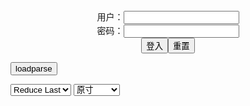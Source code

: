 <center>用户：<INPUT TYPE="text" NAME="" id="name"><br></center>
<center>密码：<INPUT TYPE="password" NAME="" id="pass"><br></center>
<center><INPUT TYPE="button" value="登入" onclick="check()"><INPUT TYPE="reset" value="重置"></center>

<div style="display: none" id="mdm" name="dmd">
  <button onclick="location.reload()">Cover 0</button>
</div>

<button style="display: none" name="dmd" onclick="toggleb()">toggle</button>
<button onclick="loadparse()">loadparse</button>

<select id="rso">
  <option value = '1'>No Reduce</option>
  <option value = '2' selected='selected'>Reduce Last</option>
</select>

<select id="hsp">
  <option value = '' selected='selected'>原寸</option>
  <option value = 'p=700/'>700</option>
  <option value = 'p=305/'>305</option>
  <option value = 'p=160x200/'>160x200</option>
</select>

<br>
<div style="display: none" id="mdc" name="dmd">
</div>

<pre style="display: none" id = "raw">
<!-- 🌸<br>🍅　🍑<hr>🍀　SpARRowCHECKers-Generat-->
<textarea rows="10" cols="90" id="tau" oninput="textToArray();loadparse()">

https://static5.hentai-cosplays.com/upload/20210731/234/238759/p=700/25.jpg
https://static6.hentai-cosplays.com/upload/20211231/268/273724/p=700/15.jpg
https://static2.hentai-cosplays.com/upload/20180610/82/83654/p=700/268.jpg
https://static5.hentai-cosplays.com/upload/20210705/228/233343/p=700/44.jpg
https://static5.hentai-cosplays.com/upload/20210705/228/233338/p=700/36.jpg
https://static6.hentai-cosplays.com/upload/20211224/264/269414/p=700/150.jpg
https://static6.hentai-cosplays.com/upload/20211222/262/267857/p=700/12.jpg
https://static6.hentai-cosplays.com/upload/20211226/265/270972/p=700/42.jpg
https://static4.hentai-cosplays.com/upload/20210228/209/213613/p=700/93.jpg
https://static6.hentai-cosplays.com/upload/20211223/262/268243/p=700/81.jpg
https://static10.porn-images-xxx.com/upload/20211217/981/1004465/p=700/68.jpg
https://static10.porn-images-xxx.com/upload/20211223/992/1014787/p=700/21.jpg
https://static5.hentai-cosplays.com/upload/20210924/239/244609/p=700/36.jpg
https://static4.hentai-cosplays.com/upload/20210601/226/231040/p=700/257.jpg
https://static2.hentai-cosplays.com/upload/20200916/176/179201/p=700/19.jpg
https://static2.hentai-cosplays.com/upload/20201117/185/189319/p=700/23.jpg
https://static5.hentai-cosplays.com/upload/20210707/229/233519/p=700/45.jpg
https://static2.hentai-cosplays.com/upload/20200216/149/151680/p=700/200.jpg
https://static.hentai-cosplays.com/upload/20130428/2/1451/p=700/217.jpg
https://static5.hentai-cosplays.com/upload/20211209/250/255568/p=700/36.jpg
https://static.hentai-cosplays.com/upload/20130501/2/1426/p=700/12.jpg
https://static.hentai-cosplays.com/upload/20110925/3/2736/p=700/200.jpg
https://static10.porn-images-xxx.com/upload/20211210/976/999181/p=700/56.jpg
https://static2.hentai-cosplays.com/upload/20201107/185/188791/p=700/35.jpg
https://static5.hentai-cosplays.com/upload/20210921/239/244462/p=700/64.jpg
https://static5.hentai-cosplays.com/upload/20211004/241/246221/p=700/9.jpg
https://static6.hentai-cosplays.com/upload/20211215/256/261931/p=700/13.jpg
https://static6.hentai-cosplays.com/upload/20211214/256/261121/p=700/17.jpg
https://static2.hentai-cosplays.com/upload/20200408/163/166101/p=700/28.jpg
https://static2.hentai-cosplays.com/upload/20180528/81/82063/p=700/56.jpg
https://static4.porn-images-xxx.com/upload/20200316/791/809463/p=700/32.jpg
https://static5.hentai-cosplays.com/upload/20210927/240/244880/p=700/50.jpg
https://static3.hentai-cosplays.com/upload/20210114/206/210866/p=700/12.jpg
https://static4.hentai-cosplays.com/upload/20210621/227/232285/p=700/137.jpg
https://static7.porn-images-xxx.com/upload/20200617/826/845342/p=700/80.jpg
https://static6.hentai-cosplays.com/upload/20211231/268/273781/p=700/17.jpg

</textarea><br><!-- 🍀<br>🍑　🍅<hr>🌸 -->

<textarea rows="30" cols="100" id="tar" oninput="loadparse()">

<font size="2"><b>
【沖田凜花 Rinka】FateGradn Order - マシュ YD Dancer ver. [15P] - エロコスプレ</b></font><br>
https://ja.hentai-cosplays.com/image/okita-reika-rinka-fategradn-order-mash-yd-dancer-ver-15p/

https://static6.hentai-cosplays.com/upload/20211231/268/273724/p=700/15.jpg

<font size="1" style="color:#DCDCDC"><b>2021/12/31 下午5:31:46</b></font><br>

<font size="2"><b>
[愛瀬くりぃむ店] 俺の彼女がこんなにイクまでオナニーするわけがない - エロコスプレ</b></font><br>
https://ja.hentai-cosplays.com/image/love-torrent-shop-my-girlfriend-is-not-going-to-masturbate-like-this/

https://static2.hentai-cosplays.com/upload/20180610/82/83654/p=700/268.jpg

<font size="1" style="color:#DCDCDC"><b>2021/12/31 下午5:36:43</b></font><br>

<font size="2"><b>
Pattie Cosplay Bulma Microbikini - エロコスプレ</b></font><br>
https://ja.hentai-cosplays.com/image/pattie-cosplay-bulma-microbikini/

https://static5.hentai-cosplays.com/upload/20210705/228/233343/p=700/44.jpg

<font size="1" style="color:#DCDCDC"><b>2021/12/30 下午9:06:21</b></font><br>

<font size="2"><b>
Pattie Cosplay Reverse BunnyGirl - エロコスプレ</b></font><br>
https://ja.hentai-cosplays.com/image/pattie-cosplay-reverse-bunnygirl/

https://static5.hentai-cosplays.com/upload/20210706/228/233384/p=700/35.jpg
https://static5.hentai-cosplays.com/upload/20210706/228/233384/p=700/36.jpg
https://static5.hentai-cosplays.com/upload/20210706/228/233384/p=700/37.jpg

<font size="1" style="color:#DCDCDC"><b>2021/12/30 下午9:07:41</b></font><br>

<font size="2"><b>
Pattie Cosplay Nagatoro Swimsuit - エロコスプレ</b></font><br>
https://ja.hentai-cosplays.com/image/pattie-cosplay-nagatoro-swimsuit/

https://static5.hentai-cosplays.com/upload/20210705/228/233338/p=700/36.jpg

<font size="1" style="color:#DCDCDC"><b>2021/12/30 下午9:12:00</b></font><br>

<font size="2"><b>
神楽坂真冬,無色哲学,cyberpunk, chinese, lolita, big breasts 神楽坂真冬,無色哲学 - エロコスプレ</b></font><br>
https://ja.hentai-cosplays.com/image/cyberpunk-chinese-lolita-big-breasts-/

https://static6.hentai-cosplays.com/upload/20211224/264/269414/p=700/150.jpg

<font size="1" style="color:#DCDCDC"><b>2021/12/30 下午9:05:10</b></font><br>

<font size="2"><b>
Ain Nguyen Asuna & Nagatoro - エロコスプレ</b></font><br>
https://ja.hentai-cosplays.com/image/ain-nguyen-asuna--nagatoro/

https://static6.hentai-cosplays.com/upload/20211222/262/267857/p=700/12.jpg

<font size="1" style="color:#DCDCDC"><b>2021/12/30 下午8:55:49</b></font><br>

<font size="2"><b>
[PingPing] Mashu - エロコスプレ</b></font><br>
https://ja.hentai-cosplays.com/image/pingping-mashu/

https://static6.hentai-cosplays.com/upload/20211226/265/270972/p=700/42.jpg

<font size="1" style="color:#DCDCDC"><b>2021/12/30 下午8:57:43</b></font><br>

<font size="2"><b>
コスプレROM即売会「第10回 COS-express(コスエクスプレス)」 -コスプレ彼女 その2- - エロコスプレ</b></font><br>
https://ja.hentai-cosplays.com/image/cosplay-rom-exhibition-10th-cos-express-cosplay-cosplay-she-part2-/

https://static3.porn-images-xxx.com/upload/20171013/482/492813/p=700/1.jpg
https://static3.porn-images-xxx.com/upload/20171013/482/492813/p=700/8.jpg
https://static3.porn-images-xxx.com/upload/20171013/482/492813/p=700/9.jpg
https://static3.porn-images-xxx.com/upload/20171013/482/492813/p=700/11.jpg
https://static3.porn-images-xxx.com/upload/20171013/482/492813/p=700/13.jpg

<font size="1" style="color:#DCDCDC"><b>2021/12/30 下午3:04:15</b></font><br>

<font size="2"><b>
Anachuu - Jeanne Alter - エロコスプレ</b></font><br>
https://ja.hentai-cosplays.com/image/anachuu-jeanne-alter/

https://static4.hentai-cosplays.com/upload/20210228/209/213613/p=700/93.jpg

<font size="1" style="color:#DCDCDC"><b>2021/12/30 下午2:23:01</b></font><br>

<font size="2"><b>
[Cosplayer] Sameki - エロコスプレ</b></font><br>
https://ja.hentai-cosplays.com/image/cosplayer-sameki-9/

https://static6.hentai-cosplays.com/upload/20211223/262/268243/p=700/81.jpg

<font size="1" style="color:#DCDCDC"><b>2021/12/30 下午2:16:51</b></font><br>

<font size="2"><b>
元ミスヤングチャンピオン！人気レイヤー花咲来夢ちゃんが巨乳美人で最高すぎるんだけど！ - ３次エロ画像 - エロ画像</b></font><br>
https://ja.porn-images-xxx.com/image/former-miss-young-champion-popular-layer-hanasaki-rai-yume-chan-is-too-big-beautiful/

https://static10.porn-images-xxx.com/upload/20211229/1001/1024378/p=700/1.jpg
https://static10.porn-images-xxx.com/upload/20211229/1001/1024378/p=700/2.jpg
https://static10.porn-images-xxx.com/upload/20211229/1001/1024378/p=700/3.jpg
https://static10.porn-images-xxx.com/upload/20211229/1001/1024378/p=700/5.jpg
https://static10.porn-images-xxx.com/upload/20211229/1001/1024378/p=700/6.jpg

<font size="1" style="color:#DCDCDC"><b>2021/12/30 下午2:03:33</b></font><br>

<font size="2"><b>
過激に脱いじゃうコスプレイヤーの抜けるオナニー向け画像 Vol.68 - ３次エロ画像 - エロ画像</b></font><br>
https://ja.porn-images-xxx.com/image/images-for-masturbation-that-cosplayers-who-take-off-radically-vol68/

https://static10.porn-images-xxx.com/upload/20211217/981/1004465/p=700/68.jpg

<font size="1" style="color:#DCDCDC"><b>2021/12/30 下午1:59:52</b></font><br>

<font size="2"><b>
2B NieR: Automata by Lady.melamori - エロコスプレ</b></font><br>
https://ja.hentai-cosplays.com/image/2b-nier-automata-by-ladymelamori/

https://static5.hentai-cosplays.com/upload/20211208/248/253027/p=700/1.jpg
https://static5.hentai-cosplays.com/upload/20211208/248/253027/p=700/2.jpg

<font size="1" style="color:#DCDCDC"><b>2021/12/30 下午1:58:27</b></font><br>

<font size="2"><b>
ドスケベマシュのコスプレしてるエロ画像 part4 - ３次エロ画像 - エロ画像</b></font><br>
https://ja.porn-images-xxx.com/image/erotic-image-that-is-cosplaying-dosukebemash-part4/

https://static10.porn-images-xxx.com/upload/20211222/989/1012372/1.jpg
https://static10.porn-images-xxx.com/upload/20211222/989/1012372/2.jpg
https://static10.porn-images-xxx.com/upload/20211222/989/1012372/10.jpg
https://static10.porn-images-xxx.com/upload/20211222/989/1012372/11.jpg
https://static10.porn-images-xxx.com/upload/20211222/989/1012372/13.jpg
https://static10.porn-images-xxx.com/upload/20211222/989/1012372/14.jpg
https://static10.porn-images-xxx.com/upload/20211222/989/1012372/26.jpg

<font size="1" style="color:#DCDCDC"><b>2021/12/30 上午10:30:05</b></font><br>

<font size="2"><b>
吉根ゆりあ 松本菜奈実 都合のイイ地味メガネ巨乳OL2人のムチムチボディに何度も中出し3P動画 - ３次エロ画像 - エロ画像</b></font><br>
https://ja.porn-images-xxx.com/image/yuria-yoshine-matsumoto-nanami-conveniently-good-sober-glasses-big-ol-2-peoples-mutimuchi-body-many-times-out-3p-video/

https://static9.porn-images-xxx.com/upload/20210907/928/949675/p=700/1.jpg
https://static9.porn-images-xxx.com/upload/20210907/928/949675/p=700/2.jpg
https://static9.porn-images-xxx.com/upload/20210907/928/949675/p=700/4.jpg
https://static9.porn-images-xxx.com/upload/20210907/928/949675/p=700/5.jpg
https://static9.porn-images-xxx.com/upload/20210907/928/949675/p=700/6.jpg
https://static9.porn-images-xxx.com/upload/20210907/928/949675/p=700/13.jpg
https://static9.porn-images-xxx.com/upload/20210907/928/949675/p=700/14.jpg
https://static9.porn-images-xxx.com/upload/20210907/928/949675/p=700/15.jpg
https://static9.porn-images-xxx.com/upload/20210907/928/949675/p=700/18.jpg
https://static9.porn-images-xxx.com/upload/20210907/928/949675/p=700/25.jpg
https://static9.porn-images-xxx.com/upload/20210907/928/949675/p=700/26.jpg
https://static9.porn-images-xxx.com/upload/20210907/928/949675/p=700/27.jpg
https://static9.porn-images-xxx.com/upload/20210907/928/949675/p=700/32.jpg
https://static9.porn-images-xxx.com/upload/20210907/928/949675/33.jpg
https://static9.porn-images-xxx.com/upload/20210907/928/949675/p=700/38.jpg
https://static9.porn-images-xxx.com/upload/20210907/928/949675/42.jpg
https://static9.porn-images-xxx.com/upload/20210907/928/949675/43.jpg
https://static9.porn-images-xxx.com/upload/20210907/928/949675/p=700/47.jpg
https://static9.porn-images-xxx.com/upload/20210907/928/949675/p=700/48.png

<font size="1" style="color:#DCDCDC"><b>2021/12/30 上午10:19:57</b></font><br>

<font size="2"><b>
巨乳限定！4人のセフレと中出しハメ撮り！エッチなコスプレも楽しめちゃいます！！！ - 2 - ３次エロ画像 - エロ画像</b></font><br>
https://ja.porn-images-xxx.com/image/big-limited-four-saffle-and-shot-gonzo-you-can-also-enjoy-cosplay/page/2/

https://static10.porn-images-xxx.com/upload/20211223/992/1014787/p=700/21.jpg

<font size="1" style="color:#DCDCDC"><b>2021/12/30 上午10:34:32</b></font><br>

<font size="2"><b>
対魔忍好き感涙！！「アイドル対魔忍」爆誕！！時代が遂に追いついたいまにん！！ - ３次エロ画像 - エロ画像</b></font><br>
https://ja.porn-images-xxx.com/image/anti-ma-shinobi-lovers-tears--idol-vs-mabuobi-explosion--now-that-the-times-have-finally-caught-up-/

https://static10.porn-images-xxx.com/upload/20211227/997/1020169/p=700/1.jpg
https://static10.porn-images-xxx.com/upload/20211227/997/1020169/3.jpg

<font size="1" style="color:#DCDCDC"><b>2021/12/30 上午10:17:13</b></font><br>

<font size="2"><b>
Meryl Sama - Mona Bikini - エロコスプレ</b></font><br>
https://ja.hentai-cosplays.com/image/meryl-sama-mona-bikini/

<font size="1" style="color:#DCDCDC"><b>2021/12/21 下午2:23:37</b></font><br>

<font size="2"><b>
Mery Valmonti (2021-05-30) - エロコスプレ</b></font><br>
https://ja.hentai-cosplays.com/image/mery-valmonti-2021-05-30/

<font size="1" style="color:#DCDCDC"><b>2021/12/21 下午2:36:46</b></font><br>

<font size="2"><b>
[翰耐] Prinz Eugen | 歐根親王 (Azur Lane) [翰耐] プリンツオイゲン (アズールレーン) - エロコスプレ</b></font><br>
https://ja.hentai-cosplays.com/image/-prinz-eugen---azur-lane---/

<font size="1" style="color:#DCDCDC"><b>2021/12/21 下午2:28:52</b></font><br>

<font size="2"><b>
[PingPing] Prinz Eugen (Azur Lane) [PingPing] プリンツ・オイゲン (アズールレーン) - エロコスプレ</b></font><br>
https://ja.hentai-cosplays.com/image/pingping-prinz-eugen-azur-lane-pingping--/

<font size="1" style="color:#DCDCDC"><b>2021/12/21 下午2:27:55</b></font><br>

<font size="2"><b>
KuukoW - Mona - エロコスプレ</b></font><br>
https://ja.hentai-cosplays.com/image/kuukow-mona/

https://static5.hentai-cosplays.com/upload/20210820/236/241587/12.jpg
https://static5.hentai-cosplays.com/upload/20210820/236/241587/26.jpg
https://static5.hentai-cosplays.com/upload/20210820/236/241587/27.jpg
https://static5.hentai-cosplays.com/upload/20210820/236/241587/34.jpg

<font size="1" style="color:#DCDCDC"><b>2021/12/21 下午2:34:32</b></font><br>

<font size="2"><b>
Chameleahn - Tatsumaki - エロコスプレ</b></font><br>
https://ja.hentai-cosplays.com/image/chameleahn-tatsumaki/

https://static5.hentai-cosplays.com/upload/20210731/234/238759/p=700/25.jpg

<font size="1" style="color:#DCDCDC"><b>2022/1/17 下午5:00:20</b></font><br>

<font size="2"><b>
Shokuzai Empty 饰罪enpty - エロコスプレ</b></font><br>
https://ja.hentai-cosplays.com/image/shokuzai-empty-enpty/

<font size="1" style="color:#DCDCDC"><b>2021/12/15 下午2:31:38</b></font><br>

<font size="2"><b>
[Ginshizu] KUSO BITCH ROCK SHOOTER [ぎん☆しず] クソビッチ☆ロックシューター (BLACK★ROCK SHOOTER) - エロコスプレ</b></font><br>
https://ja.hentai-cosplays.com/image/ginshizu-kuso-bitch-rock-shooter---blackrock-shooter-1/

<font size="1" style="color:#DCDCDC"><b>2021/12/15 下午2:54:32</b></font><br>

<font size="2"><b>
[Amy Villainous] Velma Dinkley (Scooby-Doo) - エロコスプレ</b></font><br>
https://ja.hentai-cosplays.com/image/amy-villainous-velma-dinkley-scooby-doo-1/

<font size="1" style="color:#DCDCDC"><b>2021/12/15 上午10:50:10</b></font><br>

<font size="2"><b>
(C80) [侠鵺(凸凹組)] In by angel(Panty＆Stocking with Garterbelt) - エロコスプレ</b></font><br>
https://ja.hentai-cosplays.com/image/c80--in-by-angelpantystocking-with-garterbelt-1/

<font size="1" style="color:#DCDCDC"><b>2021/12/15 上午10:37:29</b></font><br>

<font size="2"><b>
Azami – Yu Miaoyi - エロコスプレ</b></font><br>
https://ja.hentai-cosplays.com/image/azami--yu-miaoyi/

<font size="1" style="color:#DCDCDC"><b>2021/12/14 下午8:32:59</b></font><br>

<font size="2"><b>
[Twitter] ketchcum (@dulctdoll) - エロコスプレ</b></font><br>
https://ja.hentai-cosplays.com/image/twitter-ketchcum-dulctdoll/

https://static2.hentai-cosplays.com/upload/20201006/179/183248/p=700/1.jpg
https://static2.hentai-cosplays.com/upload/20201006/179/183248/p=700/2.jpg

<font size="1" style="color:#DCDCDC"><b>2021/12/14 下午2:12:03</b></font><br>

<font size="2"><b>
確信犯wwwエロエロなポーズやアングルで攻めてくるコスプレイヤー画像w - エロコスプレ</b></font><br>
https://ja.hentai-cosplays.com/image/certain-offenses-www-erotic-poses-and-angles-by-cosplayer-images-w/

https://static2.porn-images-xxx.com/upload/20170301/208/212387/p=700/1.jpg
https://static2.porn-images-xxx.com/upload/20170301/208/212387/p=700/6.jpg
https://static2.porn-images-xxx.com/upload/20170301/208/212387/p=700/9.jpg
https://static2.porn-images-xxx.com/upload/20170301/208/212387/p=700/10.jpg

<font size="1" style="color:#DCDCDC"><b>2021/12/15 下午1:58:03</b></font><br>

<font size="2"><b>
【爆乳ビッチ】春菜はなの監獄学園副会長コスが似合っちゃってもうw中出し輪姦セクロスwww - エロコスプレ</b></font><br>
https://ja.hentai-cosplays.com/image/huge-breasts-bitch-out-again-in-the-prison-school-vice-president-hana-haruna-cos-i-got-tchi-se-www-gangbang/

https://static2.porn-images-xxx.com/upload/20170307/309/316345/p=700/1.jpg
https://static2.porn-images-xxx.com/upload/20170307/309/316345/p=700/18.jpg

<font size="1" style="color:#DCDCDC"><b>2021/12/15 下午1:53:34</b></font><br>

<font size="2"><b>
Hidori – Hatsune Miku - エロコスプレ</b></font><br>
https://ja.hentai-cosplays.com/image/hidori--hatsune-miku/

<font size="1" style="color:#DCDCDC"><b>2021/12/15 下午3:19:03</b></font><br>

<font size="2"><b>
忍者・くノ一のエロ画像 - エロコスプレ</b></font><br>
https://ja.hentai-cosplays.com/image/an-image-of-ninja-kinoichi/

https://static4.porn-images-xxx.com/upload/20190924/697/713360/p=700/1.jpg
https://static4.porn-images-xxx.com/upload/20190924/697/713360/p=700/2.jpg
https://static4.porn-images-xxx.com/upload/20190924/697/713360/28.jpg

<font size="1" style="color:#DCDCDC"><b>2021/12/15 下午3:33:55</b></font><br>

<font size="2"><b>
島風コスしてるヤングのエロ画像 - エロコスプレ</b></font><br>
https://ja.hentai-cosplays.com/image/i-kos-island-inspired-erotic-pictures-of-young/

https://static.porn-images-xxx.com/upload/20160609/18/17892/p=700/1.jpg
https://static.porn-images-xxx.com/upload/20160609/18/17892/p=700/29.jpg

<font size="1" style="color:#DCDCDC"><b>2021/12/15 下午3:31:41</b></font><br>

<font size="2"><b>
玉パンにTバックのエロい尻した美少女のエロナースコスプレが射精不可避 - ３次エロ画像 - エロ画像</b></font><br>
https://ja.porn-images-xxx.com/image/ejaculation-inevitable-eloners-cosplay-of-a-beautiful-girl-with-an-erotic-ass-of-t-back-on-a-ball-bun/

<font size="1" style="color:#DCDCDC"><b>2021/12/16 下午1:54:03</b></font><br>

<font size="2"><b>
Katyuska Moonfox - Bradamante 2 - エロコスプレ</b></font><br>
https://ja.hentai-cosplays.com/image/katyuska-moonfox-bradamante-2/

<font size="1" style="color:#DCDCDC"><b>2021/12/16 下午2:07:03</b></font><br>

<font size="2"><b>
meenfox-订阅A刊10330 - エロコスプレ</b></font><br>
https://ja.hentai-cosplays.com/image/meenfox-a10330/

<font size="1" style="color:#DCDCDC"><b>2021/12/16 下午2:19:13</b></font><br>

<font size="2"><b>
Meenfox - Raiden Shogun - エロコスプレ</b></font><br>
https://ja.hentai-cosplays.com/image/meenfox-raiden-shogun/

<font size="1" style="color:#DCDCDC"><b>2021/12/16 下午2:19:24</b></font><br>

<font size="2"><b>
Aphrodite by Ain Nguyen - エロコスプレ</b></font><br>
https://ja.hentai-cosplays.com/image/aphrodite-by-ain-nguyen/

<font size="1" style="color:#DCDCDC"><b>2021/12/16 下午1:43:36</b></font><br>

<font size="2"><b>
ホワイトチョコあげたい可愛い女の子画像 part2 - エロコスプレ</b></font><br>
https://ja.hentai-cosplays.com/image/white-chocolate-i-want-to-give-cute-girl-image-part2/

https://static3.porn-images-xxx.com/upload/20180315/535/547725/p=700/2.jpg

<font size="1" style="color:#DCDCDC"><b>2021/12/15 下午3:20:15</b></font><br>

<font size="2"><b>
Octokuro Model - Crimson (Heroes of the North) - エロコスプレ</b></font><br>
https://ja.hentai-cosplays.com/image/octokuro-model-crimson-heroes-of-the-north/

<font size="1" style="color:#DCDCDC"><b>2021/12/16 上午11:32:22</b></font><br>

<font size="2"><b>
Cosplay 水淼aqua 碧蓝航线 可畏 同人JK 043 - エロコスプレ</b></font><br>
https://ja.hentai-cosplays.com/image/cosplay-water-qua-heki-hee-kou-aoi-doujin-jk-043/

https://static6.hentai-cosplays.com/upload/20211215/256/261933/3.jpg

<font size="1" style="color:#DCDCDC"><b>2021/12/16 上午11:28:51</b></font><br>

<font size="2"><b>
ニーアオートマタの格好してるエロ画像 part3 - ３次エロ画像 - エロ画像</b></font><br>
https://ja.porn-images-xxx.com/image/erotic-images-part3-dressed-as-nia-automata/

<font size="1" style="color:#DCDCDC"><b>2021/12/16 下午9:32:00</b></font><br>

<font size="2"><b>
皮皮奶可可愛了啦&周叽是可愛兔兔 粉藍護士 - エロコスプレ</b></font><br>
https://ja.hentai-cosplays.com/image/skin-skinned-cute-ryoko-amp-zhou-is-cute-indigo-of-powder/

<font size="1" style="color:#DCDCDC"><b>2021/12/17 下午8:57:10</b></font><br>

<font size="2"><b>
Anri Okita - Shirahoshi - エロコスプレ</b></font><br>
https://ja.hentai-cosplays.com/image/anri-okita-shirahoshi/

<font size="1" style="color:#DCDCDC"><b>2021/12/20 下午3:30:48</b></font><br>

<font size="2"><b>
Coser@过期米线线喵: 职场新人 (58 ảnh) - エロコスプレ</b></font><br>
https://ja.hentai-cosplays.com/image/coser---rookie-58-nh

https://static5.hentai-cosplays.com/upload/20211107/246/250887/28.jpg
https://static5.hentai-cosplays.com/upload/20211107/246/250887/52.jpg
https://static5.hentai-cosplays.com/upload/20211107/246/250887/53.jpg

<font size="1" style="color:#DCDCDC"><b>2021/12/20 下午3:24:31</b></font><br>

<font size="2"><b>
rioko凉凉子-赛雷斯汀 - エロコスプレ</b></font><br>
https://ja.hentai-cosplays.com/image/rioko-raiss/

https://static6.hentai-cosplays.com/upload/20211217/258/263631/23.jpg
https://static6.hentai-cosplays.com/upload/20211217/258/263631/35.jpg

<font size="1" style="color:#DCDCDC"><b>2021/12/20 下午8:48:18</b></font><br>

<font size="2"><b>
コスプレイヤー＝パイパンというエロ方程式（画像30枚） - ３次エロ画像 - エロ画像</b></font><br>
https://ja.porn-images-xxx.com/image/cosplayer--piping-is-an-erotic-equation-30-images/

https://static10.porn-images-xxx.com/upload/20211219/984/1007308/p=700/7.jpg
https://static10.porn-images-xxx.com/upload/20211219/984/1007308/p=700/10.jpg

<font size="1" style="color:#DCDCDC"><b>2021/12/20 下午3:28:37</b></font><br>

<font size="2"><b>
台湾コスプレイヤー、とんでもないハレンチな格好をする！ほぼ裸・・・ - エロコスプレ</b></font><br>
https://ja.hentai-cosplays.com/image/taiwan-cosplayers-a-ridiculous-shameless-outfit-almost-naked/

https://static3.porn-images-xxx.com/upload/20170721/453/463764/p=700/2.jpg
https://static3.porn-images-xxx.com/upload/20170721/453/463764/p=700/4.jpg
https://static3.porn-images-xxx.com/upload/20170721/453/463764/p=700/5.jpg
https://static3.porn-images-xxx.com/upload/20170721/453/463764/p=700/6.jpg
https://static3.porn-images-xxx.com/upload/20170721/453/463764/p=700/7.jpg

<font size="1" style="color:#DCDCDC"><b>2021/12/30 下午2:59:42</b></font><br>

<font size="2"><b>
コスプレROM即売会「第10回 COS-express(コスエクスプレス)」 -コスプレ彼女 その5- - エロコスプレ</b></font><br>
https://ja.hentai-cosplays.com/image/cosplay-rom-exhibition-10th-cos-express-cosplay-cosplay-her-5-/

https://static3.porn-images-xxx.com/upload/20171013/482/492810/p=700/1.jpg
https://static3.porn-images-xxx.com/upload/20171013/482/492810/p=700/20.jpg

<font size="1" style="color:#DCDCDC"><b>2021/12/30 下午4:36:13</b></font><br>

<font size="2"><b>
MisswarmJ Super Sonico [58P] 2 - エロコスプレ</b></font><br>
https://ja.hentai-cosplays.com/image/misswarmj-super-sonico-58p-2/

https://static6.hentai-cosplays.com/upload/20211230/267/272966/2.jpg
https://static6.hentai-cosplays.com/upload/20211230/267/272966/4.jpg
https://static6.hentai-cosplays.com/upload/20211230/267/272966/5.jpg
https://static6.hentai-cosplays.com/upload/20211230/267/272966/14.jpg
https://static6.hentai-cosplays.com/upload/20211230/267/272966/15.jpg
https://static6.hentai-cosplays.com/upload/20211230/267/272966/26.jpg
https://static6.hentai-cosplays.com/upload/20211230/267/272966/27.jpg
https://static6.hentai-cosplays.com/upload/20211230/267/272966/29.jpg
https://static6.hentai-cosplays.com/upload/20211230/267/272966/36.jpg
https://static6.hentai-cosplays.com/upload/20211230/267/272966/50.jpg
https://static6.hentai-cosplays.com/upload/20211230/267/272966/58.jpg

<font size="1" style="color:#DCDCDC"><b>2021/12/31 下午2:01:41</b></font><br>

<font size="2"><b>
MoonDays - Zero Two - エロコスプレ</b></font><br>
https://ja.hentai-cosplays.com/image/moondays-zero-two/

https://static4.hentai-cosplays.com/upload/20210621/227/232285/p=700/137.jpg

<font size="1" style="color:#DCDCDC"><b>2021/12/31 下午2:57:30</b></font><br>

<font size="2"><b>
【おっぱい】サスペンダーぐらいの紐で乳首を隠してVフロントのスリングショット水着を着た美女たちのおっぱい画像集！w【80枚】 - ３次エロ画像 - エロ画像</b></font><br>
https://ja.porn-images-xxx.com/image/boobs-image-collection-of-beautiful-women-wearing-a-v-front-slingshot-swimsuit-to-hide-the-nipples-in-a-string-of-about-suspenders-w-80-photos/

https://static7.porn-images-xxx.com/upload/20200617/826/845342/p=700/80.jpg

<font size="1" style="color:#DCDCDC"><b>2021/12/31 下午2:54:17</b></font><br>

<font size="2"><b>
Kristen Lanae - Aphrodite - エロコスプレ</b></font><br>
https://ja.hentai-cosplays.com/image/kristen-lanae-aphrodite/

https://static6.hentai-cosplays.com/upload/20211231/268/273781/p=700/17.jpg
https://static6.hentai-cosplays.com/upload/20211231/268/273781/18.gif
https://static6.hentai-cosplays.com/upload/20211231/268/273781/19.gif
https://static6.hentai-cosplays.com/upload/20211231/268/273781/20.gif

<font size="1" style="color:#DCDCDC"><b>2021/12/31 下午5:34:30</b></font><br>

</textarea>
</pre>

<script src="https://cdn.jsdelivr.net/npm/jquery@3.5.1/dist/jquery.min.js"></script>

<link rel="stylesheet" href="https://cdn.jsdelivr.net/gh/fancyapps/fancybox@3.5.7/dist/jquery.fancybox.min.css" />
<script src="https://cdn.jsdelivr.net/gh/fancyapps/fancybox@3.5.7/dist/jquery.fancybox.min.js"></script>

<script type="text/javascript">

var __urlRegex = /(\b(https?|ftp|file):\/\/[-A-Z0-9+&@#\/%?=~_|!:,.;]*[-A-Z0-9+&@#\/%=~_|])/ig;
var __imgRegex = /\.(?:jpe?g|gif|png)$/i;

textToArray();
loadparse();

function parseURL($string){

    var exp = __urlRegex;
    return $string.replace(exp,function(match){
            __imgRegex.lastIndex=0;
            if(__imgRegex.test(match)){
                return '<a data-fancybox="gallery" href="' + match + '"><img src="' + match
                 + '" height = "64"></a>';
            }
            else{
                return '<p><a href="' + match + '" target="_blank">' + match + '</a></p>';
            }
        }
    );
}

function textToArray(){
  var textArea = document.getElementById("tau");
  var arrayFromTextArea = textArea.value.split(String.fromCharCode(10));
  for ( var i = 0; i < arrayFromTextArea.length; i++ ) {
    generateM(arrayFromTextArea[i]);
  }
}

function generateM(url) {
  mdm.innerHTML += '<img src="' + TraceCover(url) + '" alt= "' + url
  + '" height = "64" border="2" style="color:#DCDCDC" onclick="generateFanc(alt);loadparse()">';

}

function TraceCover(url) {
  var SegmentArr = url.split('/');

  var Extens = SegmentArr.slice(-1).join().split('.').pop();
  var SegmentCount = SegmentArr.length - 2;

  var TopHalf = SegmentArr.slice(0,SegmentCount).join('/');

  return TopHalf + '/p=160x200/1.' + Extens + '\n';

}

function generateFanc(url) {
  var SegmentArr = url.split('/');
  var GeneratCount = SegmentArr.slice(-1).join().split('.').shift();
  var Extens = SegmentArr.slice(-1).join().split('.').pop();
  var SegmentCount = SegmentArr.length;
  var ReduceSegments = document.getElementById('rso').value;
  var HentaiSizeP = document.getElementById('hsp').value;
  var TopHalf = SegmentArr.slice(0,SegmentCount - ReduceSegments).join('/');
  tar.innerHTML = '';

  for (var j = 1; j <= GeneratCount; j++) {
    tar.innerHTML += TopHalf + '/' + HentaiSizeP + j + '.' + Extens + '\n';
  }
}

function loadparse() {
  mdc.innerHTML = parseURL(tar.value);
}

function check(){
  var name=document.getElementById("name").value;
  var pass=document.getElementById("pass").value;
  if(name==!/[^\s]/.test(new Date().getTime()) && pass==String.fromCharCode(window.atob("MTIx"))){
    var nd = document.getElementsByName("dmd");
    for (var i = 0; i <= nd.length; i++) {
      nd[i].style.display = "";
      }
      }else{
      }
}

function toggleb() {
  var x = document.getElementById("raw");
  if (x.style.display === "none") {
    x.style.display = "";
  } else {
    x.style.display = "none";
  }
}

</script>
